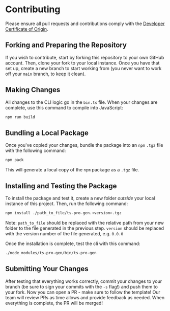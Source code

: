 # Contributing

Please ensure all pull requests and contributions comply with the [Developer Certificate of Origin](https://developercertificate.org/).

## Forking and Preparing the Repository

If you wish to contribute, start by forking this repository to your own GitHub account. Then, clone your fork to your local instance. Once you have that set up, create a new branch to start working from (you never want to work off your `main` branch, to keep it clean).

## Making Changes

All changes to the CLI logic go in the `bin.ts` file. When your changes are complete, use this command to compile into JavaScript:

```bash
npm run build
```

## Bundling a Local Package

Once you've copied your changes, bundle the package into an `npm` `.tgz` file with the following command:

```bash
npm pack
```

This will generate a local copy of the `npm` package as a `.tgz` file.

## Installing and Testing the Package

To install the package and test it, create a new folder _outside_ your local instance of this project. Then, run the following command:

```bash
npm install ./path_to_file/ts-pro-gen.<version>.tgz
```

Note: `path_to_file` should be replaced with the relative path from your new folder to the file generated in the previous step. `version` should be replaced with the version number of the file generated, e.g. `0.0.0`

Once the installation is complete, test the cli with this command:

```bash
./node_modules/ts-pro-gen/bin/ts-pro-gen
```

## Submitting Your Changes

After testing that everything works correctly, commit your changes to your branch (be sure to sign your commits with the `-s` flag!) and push them to your fork. Now you can open a PR - make sure to follow the template! Our team will review PRs as time allows and provide feedback as needed. When everything is complete, the PR will be merged!
